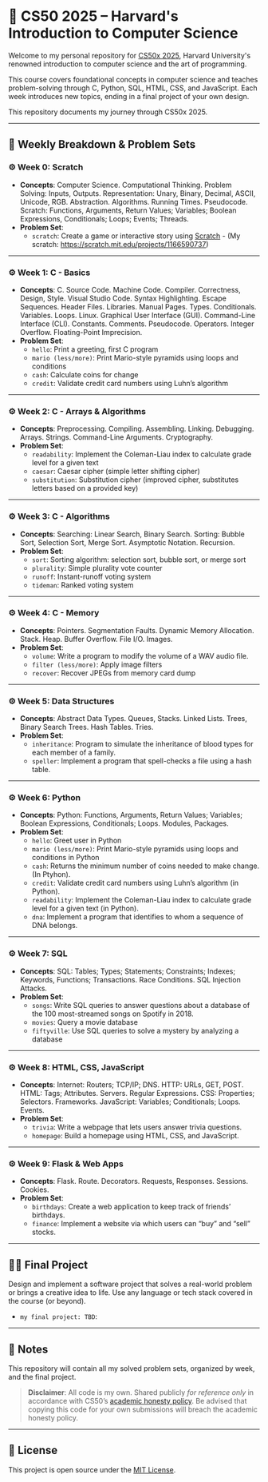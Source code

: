 # 📘 CS50 2025 – Harvard's Introduction to Computer Science

Welcome to my personal repository for [CS50x 2025](https://cs50.harvard.edu/x/), Harvard University's renowned introduction to computer science and the art of programming. 

This course covers foundational concepts in computer science and teaches problem-solving through C, Python, SQL, HTML, CSS, and JavaScript. Each week introduces new topics, ending in a final project of your own design.

This repository documents my journey through CS50x 2025.

---

## 📅 Weekly Breakdown & Problem Sets

### ⚙️ Week 0: **Scratch**
- **Concepts**: Computer Science. Computational Thinking. Problem Solving: Inputs, Outputs. Representation: Unary, Binary, Decimal, ASCII, Unicode, RGB. Abstraction. Algorithms. Running Times. Pseudocode. Scratch: Functions, Arguments, Return Values; Variables; Boolean Expressions, Conditionals; Loops; Events; Threads.
- **Problem Set**:
  - `scratch`: Create a game or interactive story using [Scratch](https://scratch.mit.edu/) - (My scratch: https://scratch.mit.edu/projects/1166590737) 

---

### ⚙️ Week 1: **C - Basics**
- **Concepts**: C. Source Code. Machine Code. Compiler. Correctness, Design, Style. Visual Studio Code. Syntax Highlighting. Escape Sequences. Header Files. Libraries. Manual Pages. Types. Conditionals. Variables. Loops. Linux. Graphical User Interface (GUI). Command-Line Interface (CLI). Constants. Comments. Pseudocode. Operators. Integer Overflow. Floating-Point Imprecision.
- **Problem Set**:
  - `hello`: Print a greeting, first C program
  - `mario (less/more)`: Print Mario-style pyramids using loops and conditions
  - `cash`: Calculate coins for change
  - `credit`: Validate credit card numbers using Luhn’s algorithm

---

### ⚙️ Week 2: **C - Arrays & Algorithms**
- **Concepts**: Preprocessing. Compiling. Assembling. Linking. Debugging. Arrays. Strings. Command-Line Arguments. Cryptography.
- **Problem Set**:
  - `readability`: Implement the Coleman-Liau index to calculate grade level for a given text
  - `caesar`: Caesar cipher (simple letter shifting cipher)
  - `substitution`: Substitution cipher (improved cipher, substitutes letters based on a provided key)

---

### ⚙️ Week 3: **C - Algorithms**
- **Concepts**: Searching: Linear Search, Binary Search. Sorting: Bubble Sort, Selection Sort, Merge Sort. Asymptotic Notation. Recursion.
- **Problem Set**:
  - `sort`: Sorting algorithm: selection sort, bubble sort, or merge sort
  - `plurality`: Simple plurality vote counter
  - `runoff`: Instant-runoff voting system
  - `tideman`: Ranked voting system

---

### ⚙️ Week 4: **C - Memory**
- **Concepts**: Pointers. Segmentation Faults. Dynamic Memory Allocation. Stack. Heap. Buffer Overflow. File I/O. Images.
- **Problem Set**:
  - `volume`: Write a program to modify the volume of a WAV audio file.
  - `filter (less/more)`: Apply image filters
  - `recover`: Recover JPEGs from memory card dump

---

### ⚙️ Week 5: **Data Structures**
- **Concepts**: Abstract Data Types. Queues, Stacks. Linked Lists. Trees, Binary Search Trees. Hash Tables. Tries.
- **Problem Set**:
  - `inheritance`: Program to simulate the inheritance of blood types for each member of a family.
  - `speller`: Implement a program that spell-checks a file using a hash table.

---

### ⚙️ Week 6: **Python**
- **Concepts**: Python: Functions, Arguments, Return Values; Variables; Boolean Expressions, Conditionals; Loops. Modules, Packages.
- **Problem Set**:
  - `hello`: Greet user in Python
  - `mario (less/more)`: Print Mario-style pyramids using loops and conditions in Python
  - `cash`:  Returns the minimum number of coins needed to make change. (In Ptyhon).
  - `credit`: Validate credit card numbers using Luhn’s algorithm (in Python).
  - `readability`: Implement the Coleman-Liau index to calculate grade level for a given text (in Python).
  - `dna`: Implement a program that identifies to whom a sequence of DNA belongs.

---

### ⚙️ Week 7: **SQL**
- **Concepts**: SQL: Tables; Types; Statements; Constraints; Indexes; Keywords, Functions; Transactions. Race Conditions. SQL Injection Attacks.
- **Problem Set**:
  - `songs`: Write SQL queries to answer questions about a database of the 100 most-streamed songs on Spotify in 2018.
  - `movies`: Query a movie database
  - `fiftyville`: Use SQL queries to solve a mystery by analyzing a database

---

### ⚙️ Week 8: **HTML, CSS, JavaScript**
- **Concepts**: Internet: Routers; TCP/IP; DNS. HTTP: URLs, GET, POST. HTML: Tags; Attributes. Servers. Regular Expressions. CSS: Properties; Selectors. Frameworks. JavaScript: Variables; Conditionals; Loops. Events.
- **Problem Set**:
  - `trivia`: Write a webpage that lets users answer trivia questions.
  - `homepage`: Build a homepage using HTML, CSS, and JavaScript.

---

### ⚙️ Week 9: **Flask & Web Apps**
- **Concepts**: Flask. Route. Decorators. Requests, Responses. Sessions. Cookies.
- **Problem Set**:
  - `birthdays`: Create a web application to keep track of friends’ birthdays.
  - `finance`: Implement a website via which users can “buy” and “sell” stocks.

---

## 🧑‍💻 Final Project
Design and implement a software project that solves a real-world problem or brings a creative idea to life. Use any language or tech stack covered in the course (or beyond).
  - `my final project: TBD`:

---

## 📝 Notes
This repository will contain all my solved problem sets, organized by week, and the final project.

> **Disclaimer**: All code is my own. Shared publicly *for reference only* in accordance with CS50’s [academic honesty policy](https://cs50.harvard.edu/x/honesty/). Be advised that copying this code for your own submissions will breach the academic honesty policy.

---

## 📎 License
This project is open source under the [MIT License](LICENSE).

